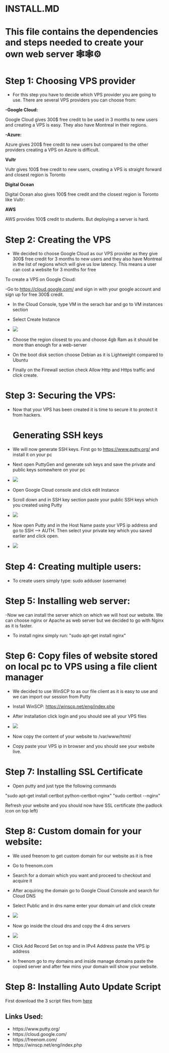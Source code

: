 # INSTALL.MD

<h1>This file contains the dependencies and steps needed to create your own web server 🕸🕸⚙️</h1>

# Step 1: Choosing VPS provider

- For this step you have to decide which VPS provider you are going to use. There are several VPS providers you can choose from:

**-Google Cloud:**
 <p>Google Cloud gives 300$ free credit to be used in 3 months to new users and creating a VPS is easy. They also have Montreal in their regions.</p>

**-Azure:**
<p> Azure gives 200$ free credit to new users but compared to the other providers creating a VPS on Azure is difficult.
</p>

**Vultr**
<p>Vultr gives 100$ free credit to new users, creating a VPS is straight forward and closest region is Toronto
</p>

**Digital Ocean**
<p>Digital Ocean also gives 100$ free credit and the closest region is Toronto like Vultr:
</p>


**AWS**
<p>AWS provides 100$ credit to students. But deploying a server is hard.
</p>

# Step 2: Creating the VPS

- We decided to choose Google Cloud as our VPS provider as they give 300$ free credit for 3
  months to new users and they also have Montreal in the list of regions which will give us low
  latency. This means a user can cost a website for 3 months for free

To create a VPS on Google Cloud:

-Go to https://cloud.google.com/ and sign in with your google account and sign up for free 300$ credit.

- In the Cloud Console, type VM in the serach bar and go to VM instances section

- Select Create Instance

- <img src="/Images/1.jpg" />

- Choose the region closest to you and choose 4gb Ram as it should be more than enough for a web-server

- On the boot disk section choose Debian as it is Lightweight compared to Ubuntu

- Finally on the Firewall section check Allow Http and Https traffic and click create.

# Step 3: Securing the VPS:

- Now that your VPS has been created it is time to secure it to protect it from hackers.

  # Generating SSH keys

- We will now generate SSH keys. First go to https://www.putty.org/ and install it on your pc

- Next open PuttyGen and generate ssh keys and save the private and public keys somewhere on your pc

- <img src="/Images/2.jpg" />

- Open Google Cloud console and click edit Instance
- Scroll down and in SSH key section paste your public SSH keys which you created using Putty
- <img src="/Images/3.jpg" />

- Now open Putty and in the Host Name paste your VPS ip address and go to SSH --> AUTH. Then select your private key which you saved earlier and click open.

- <img src="/Images/4.jpg" />

# Step 4: Creating multiple users:

- To create users simply type: sudo adduser (username)

# Step 5: Installing web server:

-Now we can install the server which on which we will host our website. We can choose nginx or Apache as web server but we decided to go with Nginx as it is faster.

- To install nginx simply run: "sudo apt-get install nginx"

# Step 6: Copy files of website stored on local pc to VPS using a file client manager

- We decided to use WinSCP to as our file client as it is easy to use and we can import our session from Putty
- Install WinSCP: https://winscp.net/eng/index.php
- After installation click login and you should see all your VPS files

- <img src="/Images/5.jpg" />

- Now copy the content of your website to /var/www/html/
- Copy paste your VPS ip in browser and you should see your website live.

# Step 7: Installing SSL Certificate

- Open putty and just type the following commands

"sudo apt-get install certbot python-certbot-nginx"
"sudo certbot --nginx"

Refresh your website and you should now have SSL certificate (the padlock icon on top left)

# Step 8: Custom domain for your website:

- We used freenom to get custom domain for our website as it is free

- Go to freenom.com
- Search for a domain which you want and proceed to checkout and acquire it
- After acquiring the domain go to Google Cloud Console and search for Cloud DNS
- Select Public and in dns name enter your domain url and click create
- <img src="/Images/6.jpg" />

- Now go inside the cloud dns and copy the 4 dns servers
- <img src="/Images/7.jpg" />

- Click Add Record Set on top and in IPv4 Address paste the VPS ip address

- In freenom go to my domains and inside manage domains paste the copied server and after few mins
  your domain will show your website.

# Step 8: Installing Auto Update Script 
First download the 3 script files from <a href="Script\script_update.sh" target="_blank">here</a></li>


<h2>Links Used: </h2>
<div>
            <ul class="b">
             <li>https://www.putty.org/</li>
<li>https://cloud.google.com/</li>
<li>https://freenom.com/</li>
<li>https://winscp.net/eng/index.php</li>
               </ul>
          </div>

